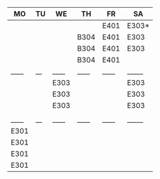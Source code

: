 |MO  |TU|WE  |TH  |FR  |SA   |
|----|--|----|----|----|-----|
|    |  |    |    |E401|E303*|
|    |  |    |B304|E401|E303 |
|    |  |    |B304|E401|E303 |
|    |  |    |B304|E401|     |
|____|__|____|____|____|_____|
|    |  |E303|    |    |E303 |
|    |  |E303|    |    |E303 |
|    |  |E303|    |    |E303 |
|    |  |    |    |    |     |
|____|__|____|____|____|_____|
|E301|  |    |    |    |     |
|E301|  |    |    |    |     |
|E301|  |    |    |    |     |
|E301|  |    |    |    |     |
